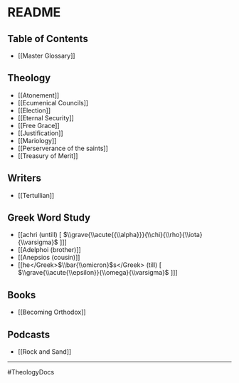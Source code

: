 # README
## Table of Contents
- [[Master Glossary]]
## Theology
- [[Atonement]]
- [[Ecumenical Councils]]
- [[Election]]
- [[Eternal Security]]
- [[Free Grace]]
- [[Justification]]
- [[Mariology]]
- [[Perserverance of the saints]]
- [[Treasury of Merit]]
## Writers
- [[Tertullian]]
## Greek Word Study
- [[achri (untill) \[ $\\grave{\\acute{{\\alpha}}}{\\chi}{\\rho}{\\iota}{\\varsigma}$ \]]]
- [[Adelphoi (brother)]]
- [[Anepsios (cousin)]]
- [[<Greek>he<\/Greek>$\\bar{\\omicron}$<Greek>s<\/Greek> (till) \[ $\\grave{\\acute{\\epsilon}}{\\omega}{\\varsigma}$ \]]]

## Books
- [[Becoming Orthodox]]

## Podcasts
- [[Rock and Sand]]
---

#TheologyDocs